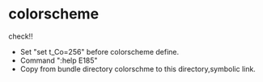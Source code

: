 colorscheme
==============

check!!
* Set "set t_Co=256" before colorscheme define.
* Command ":help E185"
* Copy from bundle directory colorschme to this directory,symbolic link.

